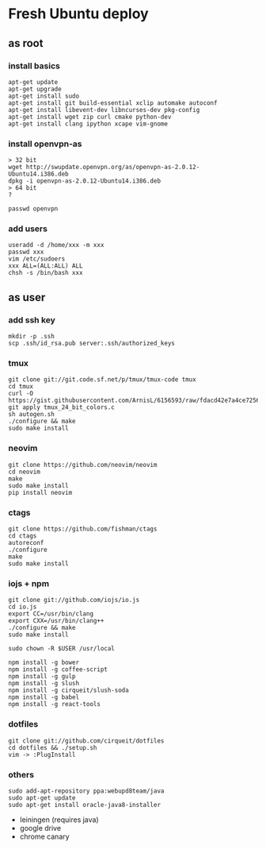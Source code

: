 # Fresh Ubuntu deploy

## as root

### install basics
    
    apt-get update
    apt-get upgrade
    apt-get install sudo
    apt-get install git build-essential xclip automake autoconf
    apt-get install libevent-dev libncurses-dev pkg-config
    apt-get install wget zip curl cmake python-dev
    apt-get install clang ipython xcape vim-gnome

### install openvpn-as

    > 32 bit
    wget http://swupdate.openvpn.org/as/openvpn-as-2.0.12-Ubuntu14.i386.deb
    dpkg -i openvpn-as-2.0.12-Ubuntu14.i386.deb
    > 64 bit
    ?

    passwd openvpn

### add users

    useradd -d /home/xxx -m xxx
    passwd xxx
    vim /etc/sudoers
    xxx ALL=(ALL:ALL) ALL
    chsh -s /bin/bash xxx

## as user

### add ssh key

    mkdir -p .ssh
    scp .ssh/id_rsa.pub server:.ssh/authorized_keys

### tmux

    git clone git://git.code.sf.net/p/tmux/tmux-code tmux
    cd tmux
    curl -O https://gist.githubusercontent.com/ArnisL/6156593/raw/fdacd42e7a4ce725605c52655fcc04126630a7e6/tmux_24_bit_colours.c
    git apply tmux_24_bit_colors.c
    sh autogen.sh
    ./configure && make
    sudo make install

### neovim

    git clone https://github.com/neovim/neovim
    cd neovim
    make
    sudo make install
    pip install neovim

### ctags

    git clone https://github.com/fishman/ctags
    cd ctags
    autoreconf
    ./configure
    make
    sudo make install

### iojs + npm

    git clone git://github.com/iojs/io.js
    cd io.js
    export CC=/usr/bin/clang
    export CXX=/usr/bin/clang++
    ./configure && make
    sudo make install
    
    sudo chown -R $USER /usr/local

    npm install -g bower
    npm install -g coffee-script
    npm install -g gulp
    npm install -g slush
    npm install -g cirqueit/slush-soda
    npm install -g babel
    npm install -g react-tools

### dotfiles
    
    git clone git://github.com/cirqueit/dotfiles
    cd dotfiles && ./setup.sh
    vim -> :PlugInstall

### others

    sudo add-apt-repository ppa:webupd8team/java
    sudo apt-get update
    sudo apt-get install oracle-java8-installer

- leiningen (requires java)
- google drive
- chrome canary
